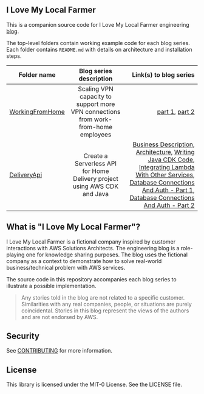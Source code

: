 ## I Love My Local Farmer

This is a companion source code for I Love My Local Farmer engineering [blog](https://medium.com/i-love-my-local-farmer-engineering-blog).

The top-level folders contain working example code for each blog series. Each folder contains `README.md` with details on architecture and installation steps.  

| Folder name   | Blog series description|  Link(s) to blog series |
|----------|:-------------:|------:|
| [WorkingFromHome](WorkingFromHome) |  Scaling VPN capacity to support more VPN connections from work-from-home employees  | [part 1](https://medium.com/i-love-my-local-farmer-engineering-blog/working-from-home-1-2-748d9acc3fb8), [part 2](https://medium.com/i-love-my-local-farmer-engineering-blog/working-from-home-2-2-53142394620b) |
| [DeliveryApi](DeliveryApi) |  Create a Serverless API for Home Delivery project using AWS CDK and Java  | [Business Description](https://medium.com/i-love-my-local-farmer-engineering-blog/the-strawberrys-journey-from-your-local-farm-to-your-table-70e80b5a4f51), [Architecture](https://medium.com/i-love-my-local-farmer-engineering-blog/a-serverless-java-solution-for-deliveries-2a29497ca272), [Writing Java CDK Code](https://medium.com/i-love-my-local-farmer-engineering-blog/writing-your-cdk-in-java-685a380d8e4e), [Integrating Lambda With Other Services](https://medium.com/i-love-my-local-farmer-engineering-blog/java-aws-lambdas-how-to-play-nice-with-the-other-cloud-kids-3ca94a5bf2f), [Database Connections And Auth - Part 1](https://medium.com/i-love-my-local-farmer-engineering-blog/how-to-use-java-in-your-db-connected-aws-lambdas-211c1f9c53aa), [Database Connections And Auth - Part 2](https://medium.com/i-love-my-local-farmer-engineering-blog/connecting-your-java-aws-lambda-to-an-rds-database-and-rds-proxy-4512a3ba1c3d) |

## What is "I Love My Local Farmer"?

I Love My Local Farmer is a fictional company inspired by customer interactions with AWS Solutions Architects. The engineering blog is a role-playing one for knowledge sharing purposes. The blog uses the fictional company as a context to demonstrate how to solve real-world business/technical problem with AWS services.

The source code in this repository accompanies each blog series to illustrate a possible implementation.  

> Any stories told in the blog are not related to a specific customer. Similarities with any real companies, people, or situations are purely coincidental. Stories in this blog represent the views of the authors and are not endorsed by AWS.

## Security

See [CONTRIBUTING](CONTRIBUTING.md#security-issue-notifications) for more information.

## License

This library is licensed under the MIT-0 License. See the LICENSE file.
